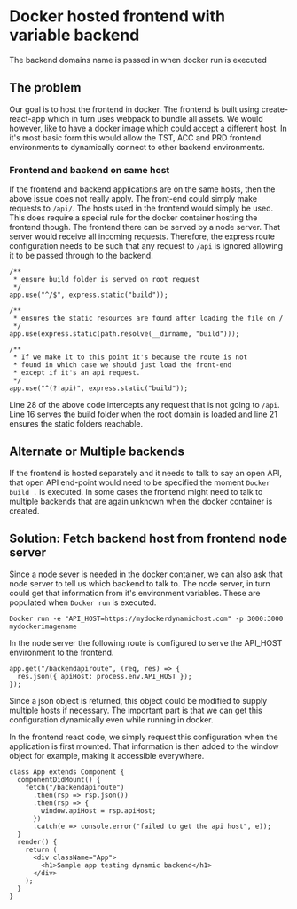 # Docker hosted frontend with variable backend
The backend domains name is passed in when docker run is executed

## The problem
Our goal is to host the frontend in docker. The frontend is built using create-react-app which in turn uses webpack to bundle all assets. 
We would however, like to have a docker image which could accept a different host. In it's most basic form this would allow the TST, ACC and PRD frontend environments to dynamically connect to other backend environments. 

### Frontend and backend on same host
If the frontend and backend applications are on the same hosts, then the above issue does not really apply. The front-end could simply make requests to ```/api/```. The hosts used in the frontend would simply be used. 
This does require a special rule for the docker container hosting the frontend though. The frontend there can be served by a node server. That server would receive all incoming requests. Therefore, the express route configuration needs to be such that any request to ```/api``` is ignored allowing it to be passed through to the backend. 

```
/**
 * ensure build folder is served on root request
 */
app.use("^/$", express.static("build"));

/**
 * ensures the static resources are found after loading the file on /
 */
app.use(express.static(path.resolve(__dirname, "build")));

/**
 * If we make it to this point it's because the route is not
 * found in which case we should just load the front-end
 * except if it's an api request.
 */
app.use("^(?!api)", express.static("build"));
```

Line 28 of the above code intercepts any request that is not going to ```/api```.
Line 16 serves the build folder when the root domain is loaded and line 21 ensures the static folders reachable. 

## Alternate or Multiple backends 
If the frontend is hosted separately and it needs to talk to say an open API, that open API end-point would need to be specified the moment `Docker build .` is executed. In some cases the frontend might need to talk to multiple backends that are again unknown when the docker container is created. 

## Solution: Fetch backend host from frontend node server
Since a node sever is needed in the docker container, we can also ask that node server to tell us which backend to talk to. The node server, in turn could get that information from it's environment variables. These are populated when `Docker run` is executed. 

```
Docker run -e "API_HOST=https://mydockerdynamichost.com" -p 3000:3000 mydockerimagename
```

In the node server the following route is configured to serve the API_HOST environment to the frontend. 

```
app.get("/backendapiroute", (req, res) => {
  res.json({ apiHost: process.env.API_HOST });
});
```

Since a json object is returned, this object could be modified to supply multiple hosts if necessary. The important part is that we can get this configuration dynamically even while running in docker. 

In the frontend react code, we simply request this configuration when the application is first mounted. That information is then added to the window object for example, making it accessible everywhere. 

```
class App extends Component {
  componentDidMount() {
    fetch("/backendapiroute")
      .then(rsp => rsp.json())
      .then(rsp => {
        window.apiHost = rsp.apiHost;
      })
      .catch(e => console.error("failed to get the api host", e));
  }
  render() {
    return (
      <div className="App">
        <h1>Sample app testing dynamic backend</h1>
      </div>
    );
  }
}
```


